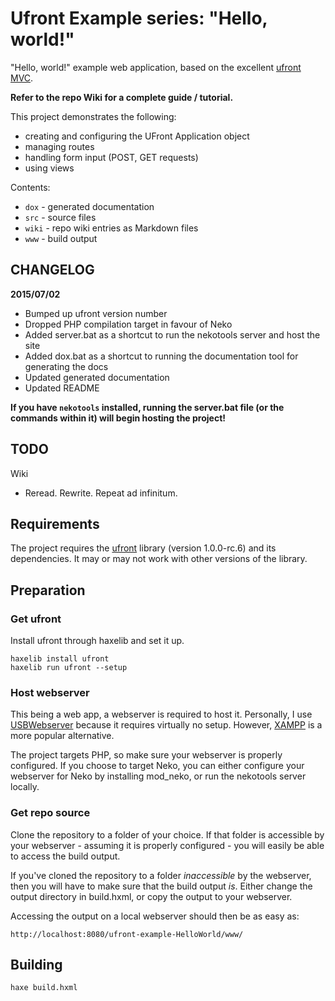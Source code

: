 # Ufront Example series: "Hello, world!"

"Hello, world!" example web application, based on the excellent [ufront MVC](https://github.com/ufront/ufront).

**Refer to the repo Wiki for a complete guide / tutorial.**

This project demonstrates the following:
* creating and configuring the UFront Application object
* managing routes
* handling form input (POST, GET requests)
* using views

Contents:
* `dox` - generated documentation
* `src` - source files
* `wiki` - repo wiki entries as Markdown files
* `www` - build output

## CHANGELOG

__2015/07/02__
* Bumped up ufront version number
* Dropped PHP compilation target in favour of Neko
* Added server.bat as a shortcut to run the nekotools server and host the site
* Added dox.bat as a shortcut to running the documentation tool for generating the docs
* Updated generated documentation
* Updated README

**If you have `nekotools` installed, running the server.bat file (or the commands within it) will begin hosting the project!**

## TODO

Wiki
* Reread. Rewrite. Repeat ad infinitum.

## Requirements

The project requires the [ufront](https://github.com/ufront/ufront) library (version 1.0.0-rc.6) and its dependencies. It may or may not work with other versions of the library.

## Preparation

### Get ufront

Install ufront through haxelib and set it up.

```
haxelib install ufront
haxelib run ufront --setup
```

### Host webserver

This being a web app, a webserver is required to host it. Personally, I use [USBWebserver](http://www.usbwebserver.net/en/) because it requires virtually no setup. However, [XAMPP](https://www.apachefriends.org/download.html) is a more popular alternative.

The project targets PHP, so make sure your webserver is properly configured. If you choose to target Neko, you can either configure your webserver for Neko by installing mod_neko, or run the nekotools server locally.

### Get repo source

Clone the repository to a folder of your choice. If that folder is accessible by your webserver - assuming it is properly configured - you will easily be able to access the build output.

If you've cloned the repository to a folder *inaccessible* by the webserver, then you will have to make sure that the build output *is*. Either change the output directory in build.hxml, or copy the output to your webserver.

Accessing the output on a local webserver should then be as easy as:

```
http://localhost:8080/ufront-example-HelloWorld/www/
```

## Building

```
haxe build.hxml
```